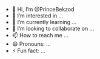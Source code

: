 - 👋 Hi, I’m @PrinceBekzod
- 👀 I’m interested in ...
- 🌱 I’m currently learning ...
- 💞️ I’m looking to collaborate on ...
- 📫 How to reach me ...
- 😄 Pronouns: ...
- ⚡ Fun fact: ...

<!---
PrinceBekzod/PrinceBekzod is a ✨ special ✨ repository because its `README.md` (this file) appears on your GitHub profile.
You can click the Preview link to take a look at your changes.
--->
